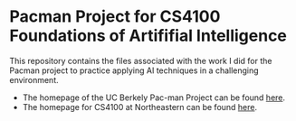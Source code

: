 # Pacman Project for CS4100 Foundations of Artififial Intelligence

This repository contains the files associated with the work I did for the Pacman project
to practice applying AI techniques in a challenging environment.

- The homepage of the UC Berkely Pac-man Project can be found [here](https://inst.eecs.berkeley.edu/~cs188/fa19/projects/).
- The homepage for CS4100 at Northeastern can be found [here](https://www.ccs.neu.edu/home/marsella/CS5100/Syllabus_2018_Spring/).
